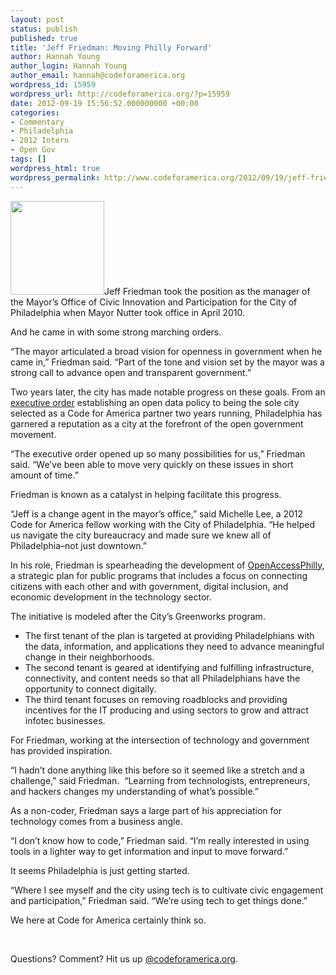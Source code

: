 ```yaml
---
layout: post
status: publish
published: true
title: 'Jeff Friedman: Moving Philly Forward'
author: Hannah Young
author_login: Hannah Young
author_email: hannah@codeforamerica.org
wordpress_id: 15959
wordpress_url: http://codeforamerica.org/?p=15959
date: 2012-09-19 15:56:52.000000000 +00:00
categories:
- Commentary
- Philadelphia
- 2012 Intern
- Open Gov
tags: []
wordpress_html: true
wordpress_permalink: http://www.codeforamerica.org/2012/09/19/jeff-friedman-moving-philly-forward/
---
```


<p><a href="http://codeforamerica.org/wp-content/uploads/2012/09/JeffFriedman.jpeg"><img alt="" class="alignright size-full wp-image-16713" height="150" src="http://codeforamerica.org/wp-content/uploads/2012/09/JeffFriedman.jpeg" title="JeffFriedman" width="150"/></a>Jeff Friedman took the position as the manager of the Mayor’s Office of Civic Innovation and Participation for the City of Philadelphia when Mayor Nutter took office in April 2010.</p>
<p>And he came in with some strong marching orders.</p>
<p>“The mayor articulated a broad vision for openness in government when he came in,” Friedman said. “Part of the tone and vision set by the mayor was a strong call to advance open and transparent government.”</p>
<p>Two years later, the city has made notable progress on these goals. From an <a href="http://www.phila.gov/EXECUTIVE_ORDERS/pdfs/executive%20orders/10.%20Mayor%20Nutter/2012/EO112.pdf">executive order</a> establishing an open data policy to being the sole city selected as a Code for America partner two years running, Philadelphia has garnered a reputation as a city at the forefront of the open government movement.</p>
<p>“The executive order opened up so many possibilities for us,” Friedman said. “We’ve been able to move very quickly on these issues in short amount of time.”</p>
<p>Friedman is known as a catalyst in helping facilitate this progress.</p>
<p>“Jeff is a change agent in the mayor’s office,” said Michelle Lee, a 2012 Code for America fellow working with the City of Philadelphia. “He helped us navigate the city bureaucracy and made sure we knew all of Philadelphia–not just downtown.”</p>
<p>In his role, Friedman is spearheading the development of <a href="http://www.openaccessphilly.com/" target="_blank">OpenAccessPhilly</a>, a strategic plan for public programs that includes a focus on connecting citizens with each other and with government, digital inclusion, and economic development in the technology sector.</p>
<p>The initiative is modeled after the City’s Greenworks program.</p>
<ul>
<li>The first tenant of the plan is targeted at providing Philadelphians with the data, information, and applications they need to advance meaningful change in their neighborhoods.</li>
<li>The second tenant is geared at identifying and fulfilling infrastructure, connectivity, and content needs so that all Philadelphians have the opportunity to connect digitally.</li>
<li>The third tenant focuses on removing roadblocks and providing incentives for the IT producing and using sectors to grow and attract infotec businesses.</li>
</ul>
<p>For Friedman, working at the intersection of technology and government has provided inspiration.</p>
<p>“I hadn’t done anything like this before so it seemed like a stretch and a challenge,” said Friedman.  “Learning from technologists, entrepreneurs, and hackers changes my understanding of what’s possible.”</p>
<p>As a non-coder, Friedman says a large part of his appreciation for technology comes from a business angle.</p>
<p>“I don’t know how to code,” Friedman said. “I’m really interested in using tools in a lighter way to get information and input to move forward.”</p>
<p>It seems Philadelphia is just getting started.</p>
<p>“Where I see myself and the city using tech is to cultivate civic engagement and participation,” Friedman said. “We’re using tech to get things done.”</p>
<p>We here at Code for America certainly think so.<strong></strong></p>
<p> </p>
<p>Questions? Comment? Hit us up <a href="http://twitter.com/codeforamerica" target="_blank">@codeforamerica.org</a>.</p>
